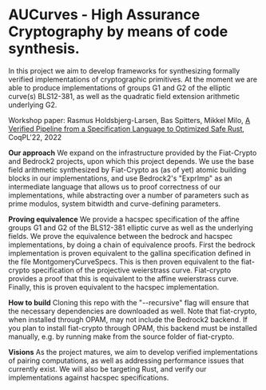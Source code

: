 # AUCurves - High Assurance Cryptography by means of code synthesis.
In this project we aim to develop frameworks for synthesizing formally verified implementations of cryptographic primitives.
At the moment we are able to produce implementations of groups G1 and G2 of the elliptic curve(s) BLS12-381, as well as the quadratic field extension arithmetic underlying G2.

Workshop paper: Rasmus Holdsbjerg-Larsen, Bas Spitters, Mikkel Milo, [A Verified Pipeline from a Specification Language to Optimized Safe Rust](https://popl22.sigplan.org/details/CoqPL-2022-papers/5/A-Verified-Pipeline-from-a-Specification-Language-to-Optimized-Safe-Rust), CoqPL'22, 2022 

**Our approach**
We expand on the infrastructure provided by the Fiat-Crypto and Bedrock2 projects, upon which this project depends.
We use the base field arithmetic synthesized by Fiat-Crypto as (as of yet) atomic building blocks in our implementations, and use Bedrock2's "ExprImp" as an intermediate language that allows us to proof correctness of our implementations, while abstracting over a number of parameters such as prime modulos, system bitwidth and curve-defining parameters.

**Proving equivalence**
We provide a hacspec specification of the affine groups G1 and G2 of the BLS12-381 elliptic curve as well as the underlying fields. We prove the equivalence between the bedrock and hacspec implementations, by doing a chain of equivalence proofs. First the bedrock implementation is proven equivalent to the gallina specification defined in the file MontgomeryCurveSpecs. This is then proven equivalent to the fiat-crypto specification of the projective weierstrass curve. Fiat-crypto provides a proof that this is equivalent to the affine weierstrass curve. Finally, this is proven equivalent to the hacspec implementation. 

**How to build**
Cloning this repo with the "--recursive" flag will ensure that the necessary dependencies are downloaded as well.
Note that fiat-crypto, when installed through OPAM, may not include the Bedrock2 backend. If you plan to install fiat-crypto through OPAM, this backend must be installed manually, e.g. by running
    make
from the source folder of fiat-crypto.

**Visions**
As the project matures, we aim to develop verified implementations of pairing computations, as well as addressing performance issues that currently exist.
We will also be targeting Rust, and verify our implementations against hacspec specifications.
